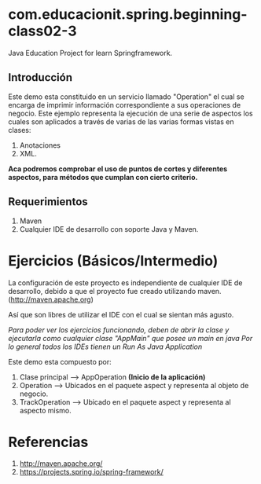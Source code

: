 # com.educacionit.spring.beginning-class02-3
Java Education Project for learn Springframework.



## Introducción
Este demo esta constituido en un servicio llamado "Operation" el cual se encarga de
imprimir información correspondiente a sus operaciones de negocio. Este ejemplo representa la ejecución
de una serie de aspectos los cuales son aplicados a través de varias de las varias formas
vistas en clases:

1. Anotaciones
2. XML.

**Aca podremos comprobar el uso de puntos de cortes y diferentes aspectos, para métodos que cumplan con cierto criterio.**



## Requerimientos
1. Maven
2. Cualquier IDE de desarrollo con soporte Java y Maven.



Ejercicios (Básicos/Intermedio)
==========

La configuración de este proyecto es independiente de cualquier IDE de desarrollo, debido a que el proyecto
fue creado utilizando maven. (http://maven.apache.org)

Así que son libres de utilizar el IDE con el cual se sientan más agusto.

*Para poder ver los ejercicios funcionando, deben de abrir la clase y ejecutarla como cualquier clase "AppMain" que posee un main en java*
*Por lo general todos los IDEs tienen un Run As Java Application*

Este demo esta compuesto por:

1. Clase principal --> AppOperation **(Inicio de la aplicación)**
2. Operation       --> Ubicados en el paquete aspect y representa al objeto de negocio.
3. TrackOperation  --> Ubicado en el paquete aspect y representa al aspecto mismo.



Referencias
===========

1. http://maven.apache.org/
2. https://projects.spring.io/spring-framework/